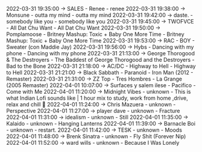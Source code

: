 2022-03-31 19:35:00 -> SALES - Renee - renee
2022-03-31 19:38:00 -> Monsune - outta my mind - outta my mind
2022-03-31 19:42:00 -> daste. - somebody like you - somebody like you
2022-03-31 19:45:00 -> TWOFVCE - All Dat Chu Want - All Dat Chu Want
2022-03-31 19:50:00 -> Pomplamoose - Britney Mashup: Toxic + Baby One More Time - Britney Mashup: Toxic + Baby One More Time
2022-03-31 19:53:00 -> RAC - BOY - Sweater (con Maddie Jay)
2022-03-31 19:56:00 -> Hybs - Dancing with my phone - Dancing with my phone
2022-03-31 21:13:00 -> George Thorogood & The Destroyers - The Baddest of George Thorogood and the Destroyers - Bad to the Bone
2022-03-31 21:18:00 -> AC/DC - Highway to Hell - Highway to Hell
2022-03-31 21:21:00 -> Black Sabbath - Paranoid - Iron Man (2012 - Remaster)
2022-03-31 21:31:00 -> ZZ Top - Tres Hombres - La Grange (2005 Remaster)
2022-04-01 10:07:00 -> Surfaces y salem ilese - Pacifico - Come with Me
2022-04-01 11:20:00 -> Midnight Vibes - unknown - This is what Indian Lofi sounds like | 1 hour mix to study, work from home ,drive, relax and chill 🌃
2022-04-01 11:24:00 -> Chris Mazuera - unknown - Perspective
2022-04-01 11:27:00 -> player dave - unknown - Fracture
2022-04-01 11:31:00 -> idealism - unknown - Still
2022-04-01 11:35:00 -> Kalaido - unknown - Hanging Lanterns
2022-04-01 11:39:00 -> Barnacle Boi - unknown - restart.
2022-04-01 11:42:00 -> TESK - unknown - Moods
2022-04-01 11:48:00 -> Brenk Sinatra - unknown - Fly Shit (Forever Nip)
2022-04-01 11:52:00 -> ward wills - unknown - Because I Was Lonely
